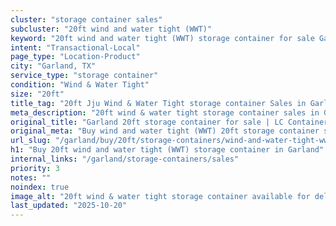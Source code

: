 ```yaml
---
cluster: "storage container sales"
subcluster: "20ft wind and water tight (WWT)"
keyword: "20ft wind and water tight (WWT) storage container for sale Garland, TX"
intent: "Transactional-Local"
page_type: "Location-Product"
city: "Garland, TX"
service_type: "storage container"
condition: "Wind & Water Tight"
size: "20ft"
title_tag: "20ft Jju Wind & Water Tight storage container Sales in Garland | LC Container"
meta_description: "20ft wind & water tight storage container sales in Garland. Fast delivery, competitive pricing. Serving storage containers area. Quote ID: 71P. Call (214) 524-4168 for your free quote today."
original_title: "Garland 20ft storage container for sale | LC Container"
original_meta: "Buy wind and water tight (WWT) 20ft storage container sale with local delivery in Garland, TX. LC Container — local Since 2003. Request a fast quote today."
url_slug: "/garland/buy/20ft/storage-containers/wind-and-water-tight-wwt"
h1: "Buy 20ft wind and water tight (WWT) storage container in Garland"
internal_links: "/garland/storage-containers/sales"
priority: 3
notes: ""
noindex: true
image_alt: "20ft wind & water tight storage container available for delivery in Garland"
last_updated: "2025-10-20"
---
```


<!-- TODO: Add unique city/inventory copy, images, and internal links here. -->
